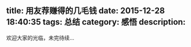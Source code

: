 title: 用友荐赚得的几毛钱
date: 2015-12-28 18:40:35
tags: 总结
category: 感悟
description:
---

欢迎大家的光临，未完待续...

<!--more-->